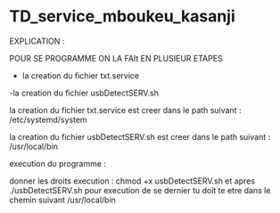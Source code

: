 # TD_service_mboukeu_kasanji

EXPLICATION :

POUR SE PROGRAMME ON LA FAIt EN PLUSIEUR ETAPES

 - la creation du fichier txt.service

 -la creation du fichier usbDetectSERV.sh


 la creation du fichier txt.service est creer dans le path suivant : /etc/systemd/system

 la creation du fichier usbDetectSERV.sh est creer dans le path suivant : /usr/local/bin

 execution du programme :


 donner les droits execution : chmod +x usbDetectSERV.sh et apres ./usbDetectSERV.sh pour execution de se dernier tu doit te etre dans le chemin suivant /usr/local/bin

 
